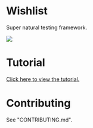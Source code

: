 # Wishlist

Super natural testing framework.

![](http://zhanzhenzhen.github.io/wishlist/demo.gif)

# Tutorial

[Click here to view the tutorial.](http://zhanzhenzhen.github.io/wishlist/)

# Contributing

See "CONTRIBUTING.md".
